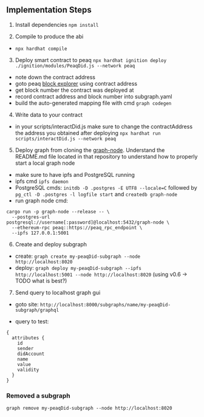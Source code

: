 ## Implementation Steps

1. Install dependencies
`npm install`

2. Compile to produce the abi
- `npx hardhat compile`

3. Deploy smart contract to peaq
`npx hardhat ignition deploy ./ignition/modules/PeaqDid.js --network peaq`
- note down the contract address
- goto peaq [block explorer](https://peaq.subscan.io/) using contract address
- get block number the contract was deployed at
- record contract address and block number into subgraph.yaml
- build the auto-generated mapping file with cmd `graph codegen`

4. Write data to your contract
- in your scripts/interactDid.js make sure to change the contractAddress the address you obtained after deploying
`npx hardhat run scripts/interactDid.js --network peaq`

5. Deploy graph from cloning the [graph-node](https://github.com/graphprotocol/graph-node). Understand the README.md file located in that repository to understand how to properly start a local graph node
- make sure to have ipfs and PostgreSQL running
- ipfs cmd `ipfs daemon`
- PostgreSQL cmds: `initdb -D .postgres -E UTF8 --locale=C` followed by `pg_ctl -D .postgres -l logfile start` and `createdb graph-node`
- run graph node cmd:
```
cargo run -p graph-node --release -- \
  --postgres-url postgresql://username[:password]@localhost:5432/graph-node \
  --ethereum-rpc peaq::https://peaq_rpc_endpoint \
  --ipfs 127.0.0.1:5001
```

6. Create and deploy subgraph
- create: `graph create my-peaqDid-subgraph --node http://localhost:8020`
- deploy: `graph deploy my-peaqDid-subgraph --ipfs http://localhost:5001 --node http://localhost:8020` (using v0.6 -> TODO what is best?)

7. Send query to localhost graph gui
- goto site: `http://localhost:8000/subgraphs/name/my-peaqDid-subgraph/graphql`

- query to test:
```
{
  attributes {
    id
    sender
    didAccount
    name
    value
    validity
  }
}
```

### Removed a subgraph
`graph remove my-peaqDid-subgraph --node http://localhost:8020`